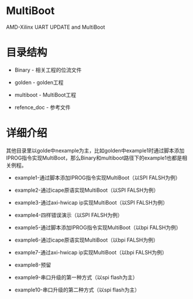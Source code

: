 # MultiBoot
AMD-Xilinx UART UPDATE and MultiBoot

# 目录结构

- Binary - 相关工程的位流文件

- golden - golden工程

- multiboot - MultiBoot工程

- refence_doc - 参考文件

# 详细介绍

其他目录里以golde中nexample为主，比如golden中example1时通过脚本添加IPROG指令实现MultiBoot，那么Binary和multiboot路径下的example1也都是相关例程。

- example1-通过脚本添加IPROG指令实现MultiBoot（以SPI FALSH为例）
  
- example2-通过icape原语实现MultiBoot（以SPI FALSH为例）
  
- example3-通过axi-hwicap ip实现MultiBoot（以SPI FALSH为例）
  
- example4-四样错误演示（以SPI FALSH为例）
  
- example5-通过脚本添加IPROG指令实现MultiBoot（以bpi FALSH为例）
  
- example6-通过icape原语实现MultiBoot（以bpi FALSH为例）
  
- example7-通过axi-hwicap ip实现MultiBoot（以bpi FALSH为例）

- example8-预留

- example9-串口升级的第一种方式（以spi flash为主）

- example10-串口升级的第二种方式（以spi flash为主）
